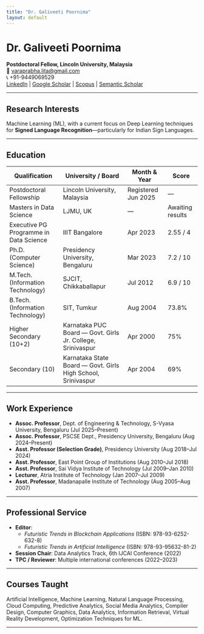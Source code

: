 ```yaml
---
title: "Dr. Galiveeti Poornima"
layout: default
---
```


# Dr. Galiveeti Poornima
**Postdoctoral Fellow, Lincoln University, Malaysia**  
📧 [varaprabha.lita@gmail.com](mailto:varaprabha.lita@gmail.com)  
📞 +91-9449069529  
[LinkedIn](https://www.linkedin.com/in/dr-galiveeti-poornima/) | [Google Scholar](https://scholar.google.com/citations?user=o6Xsku0AAAAJ&hl=en) | [Scopus](https://www.scopus.com/authid/detail.uri?authorId=58449523300) | [Semantic Scholar](https://www.semanticscholar.org/author/Galiveeti-Poornima/2180679488)

---

## Research Interests
Machine Learning (ML), with a current focus on Deep Learning techniques for **Signed Language Recognition**—particularly for Indian Sign Languages.

---

## Education

| Qualification | University / Board | Month & Year | Score |
|---|---|---|---|
| Postdoctoral Fellowship | Lincoln University, Malaysia | Registered Jun 2025 | — |
| Masters in Data Science | LJMU, UK | — | Awaiting results |
| Executive PG Programme in Data Science | IIIT Bangalore | Apr 2023 | 2.55 / 4 |
| Ph.D. (Computer Science) | Presidency University, Bengaluru | Mar 2023 | 7.2 / 10 |
| M.Tech. (Information Technology) | SJCIT, Chikkaballapur | Jul 2012 | 6.9 / 10 |
| B.Tech. (Information Technology) | SIT, Tumkur | Aug 2004 | 73.8% |
| Higher Secondary (10+2) | Karnataka PUC Board — Govt. Girls Jr. College, Srinivaspur | Apr 2000 | 75% |
| Secondary (10) | Karnataka State Board — Govt. Girls High School, Srinivaspur | Apr 2004 | 69% |

---

## Work Experience
- **Assoc. Professor**, Dept. of Engineering & Technology, S-Vyasa University, Bengaluru (Jul 2025–Present)
- **Assoc. Professor**, PSCSE Dept., Presidency University, Bengaluru (Aug 2024–Present)
- **Asst. Professor (Selection Grade)**, Presidency University (Aug 2018–Jul 2024)
- **Asst. Professor**, East Point Group of Institutions (Aug 2010–Jul 2018)
- **Asst. Professor**, Sai Vidya Institute of Technology (Jul 2009–Jan 2010)
- **Lecturer**, Atria Institute of Technology (Jan 2007–Jul 2009)
- **Asst. Professor**, Madanapalle Institute of Technology (Aug 2005–Aug 2007)

---

## Professional Service
- **Editor**:  
  - *Futuristic Trends in Blockchain Applications* (ISBN: 978-93-6252-632-8)  
  - *Futuristic Trends in Artificial Intelligence* (ISBN: 978-93-95632-81-2)
- **Session Chair**: Data Analytics Track, 6th IJCAI Conference (2022)
- **TPC / Reviewer**: Multiple international conferences (2022–2023)

---

## Courses Taught
Artificial Intelligence, Machine Learning, Natural Language Processing, Cloud Computing, Predictive Analytics, Social Media Analytics, Compiler Design, Computer Graphics, Data Analytics, Information Retrieval, Virtual Reality Development, Optimization Techniques for ML.

---
